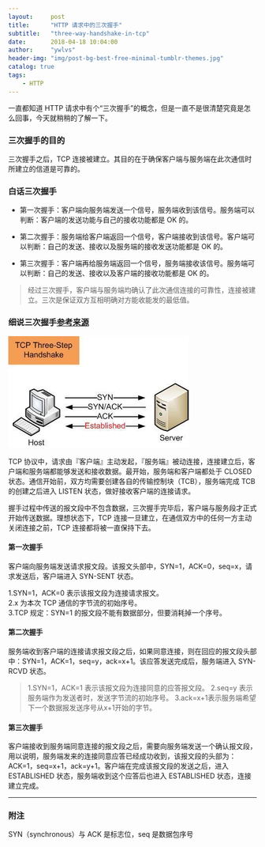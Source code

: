 ```yaml
---
layout:     post
title:      "HTTP 请求中的三次握手"
subtitle:   "three-way-handshake-in-tcp"
date:       2018-04-18 10:04:00
author:     "ywlvs"
header-img: "img/post-bg-best-free-minimal-tumblr-themes.jpg"
catalog: true
tags:
    - HTTP
---
```


一直都知道 HTTP 请求中有个“三次握手”的概念，但是一直不是很清楚究竟是怎么回事，今天就稍稍的了解一下。

### 三次握手的目的

三次握手之后，TCP 连接被建立。其目的在于确保客户端与服务端在此次通信时所建立的信道是可靠的。

### 白话三次握手

+ 第一次握手：客户端向服务端发送一个信号，服务端收到该信号。服务端可以判断：客户端的发送功能与自己的接收功能都是 OK 的。

+ 第二次握手：服务端给客户端返回一个信号，客户端接收到该信号。客户端可以判断：自己的发送、接收以及服务端的接收发送功能都是 OK 的。

+ 第三次握手：客户端再给服务端返回一个信号，服务端接收该信号。服务端可以判断：自己的发送、接收以及客户端的接收功能都是 OK 的。

> 经过三次握手，客户端与服务端均确认了此次通信连接的可靠性，连接被建立。三次是保证双方互相明确对方能收能发的最低值。

### 细说三次握手[参考来源](https://www.zhihu.com/question/24853633/answer/254224088)

![three-way-handshake](/img/in-post/tcp-three-step-handshake/handshaking-detail.jpg)

TCP 协议中，请求由『客户端』主动发起，『服务端』被动连接，连接建立后，客户端和服务端都能够发送和接收数据。最开始，服务端和客户端都处于 CLOSED 状态。通信开始前，双方均需要创建各自的传输控制块（TCB），服务端完成 TCB 的创建之后进入 LISTEN 状态，做好接收客户端的连接请求。

握手过程中传送的报文段中不包含数据，三次握手完毕后，客户端与服务段才正式开始传送数据。理想状态下，TCP 连接一旦建立，在通信双方中的任何一方主动关闭连接之前，TCP 连接都将被一直保持下去。

#### 第一次握手

客户端向服务端发送请求报文段。该报文头部中，SYN=1，ACK=0，seq=x，请求发送后，客户端进入 SYN-SENT 状态。

>
1.SYN=1，ACK=0 表示该报文段为连接请求报文。</br>
2.x 为本次 TCP 通信的字节流的初始序号。</br>
3.TCP 规定：SYN=1 的报文段不能有数据部分，但要消耗掉一个序号。

#### 第二次握手

服务端收到客户端的连接请求报文段之后，如果同意连接，则在回应的报文段头部中：SYN=1，ACK=1，seq=y，ack=x+1。该应答发送完成后，服务端进入 SYN-RCVD 状态。

>1.SYN=1，ACK=1 表示该报文段为连接同意的应答报文段。
>2.seq=y 表示服务端作为发送者时，发送字节流的初始序号。
>3.ack=x+1表示服务端希望下一个数据报发送序号从x+1开始的字节。

#### 第三次握手

客户端接收到服务端同意连接的报文段之后，需要向服务端发送一个确认报文段，用以说明，服务端发来的连接同意应答已经成功收到，该报文段的头部为：ACK=1，seq=x+1，ack=y+1。客户端在完成该报文段的发送之后，进入 ESTABLISHED 状态，服务端收到这个应答后也进入 ESTABLISHED 状态，连接建立完成。

---

### 附注

SYN（synchronous）与 ACK 是标志位，seq 是数据包序号
